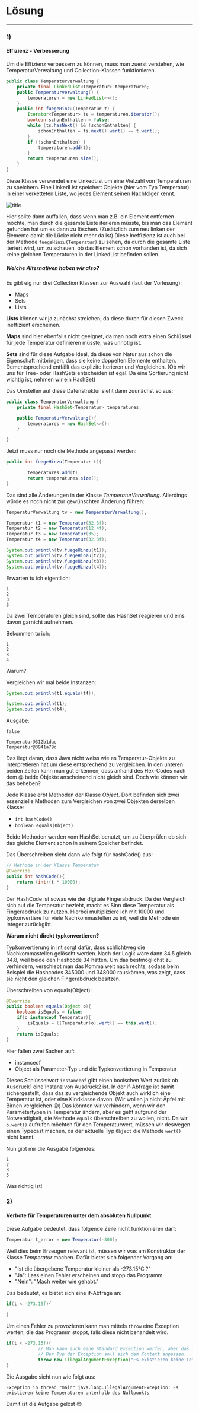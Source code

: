 # Lösung
***

### 1)
#### Effizienz - Verbesserung

Um die Effizienz verbessern zu können, muss man zuerst verstehen, wie TemperaturVerwaltung und Collection-Klassen
funktionieren.

````java
public class Temperaturverwaltung {
    private final LinkedList<Temperatur> temperaturen;
    public Temperaturverwaltung() {
        temperaturen = new LinkedList<>();
    }
    public int fuegeHinzu(Temperatur t) {
        Iterator<Temperatur> ts = temperaturen.iterator();
        boolean schonEnthalten = false;
        while (ts.hasNext() && !schonEnthalten) {
            schonEnthalten = ts.next().wert() == t.wert();
        }
        if (!schonEnthalten) {
            temperaturen.add(t);
        }
        return temperaturen.size();
    }
}
````

Diese Klasse verwendet eine LinkedList um eine Vielzahl von Temperaturen zu speichern.
Eine LinkedList speichert Objekte (hier vom Typ Temperatur) in einer verketteten Liste, wo jedes Element
seinen Nachfolger kennt.

![title](linkedlist.png)

Hier sollte dann auffallen, dass wenn man z.B. ein Element entfernen möchte, man durch die gesamte Liste
iterieren müsste, bis man das Element gefunden hat um es dann zu löschen. (Zusätzlich zum neu linken der Elemente damit
die Lücke nicht mehr da ist)
Diese Ineffizienz ist auch bei der Methode `fuegeHinzu(Temperatur)` zu sehen, da durch die gesamte Liste iteriert wird,
um zu schauen, ob das Element schon vorhanden ist, da sich keine gleichen Temperaturen in der LinkedList befinden
sollen.

##### Welche Alternativen haben wir also?

Es gibt eig nur drei Collection Klassen zur Auswahl (laut der Vorlesung):
* Maps
* Sets
* Lists

**Lists** können wir ja zunächst streichen, da diese durch für diesen Zweck ineffizient erscheinen.

**Maps** sind hier ebenfalls nicht geeignet, da man noch extra einen Schlüssel für jede Temperatur definieren
müsste, was unnötig ist.

**Sets** sind für diese Aufgabe ideal, da diese von Natur aus schon die Eigenschaft mitbringen, dass sie keine
doppelten Elemente enthalten. Dementsprechend entfällt das explizite Iterieren und Vergleichen.
(Ob wir uns für Tree- oder HashSets entscheiden ist egal. Da eine Sortierung nicht wichtig ist, nehmen wir ein HashSet)

Das Umstellen auf diese Datenstruktur sieht dann zuunächst so aus:
````java
public class TemperaturVerwaltung {
    private final HashSet<Temperatur> temperatures;

    public TemperaturVerwaltung(){
        temperatures = new HashSet<>();
    }

}
````

Jetzt muss nur noch die Methode angepasst werden:
````java
public int fuegeHinzu(Temperatur t){

        temperatures.add(t);
        return temperatures.size();
}
````

Das sind alle Änderungen in der Klasse _TemperaturVerwaltung_.
Allerdings würde es noch nicht zur gewünschten Änderung führen:

````java
TemperaturVerwaltung tv = new TemperaturVerwaltung();

Temperatur t1 = new Temperatur(32.3f);
Temperatur t2 = new Temperatur(12.4f);
Temperatur t3 = new Temperatur(35);
Temperatur t4 = new Temperatur(32.3f);

System.out.println(tv.fuegeHinzu(t1));
System.out.println(tv.fuegeHinzu(t2));
System.out.println(tv.fuegeHinzu(t3));
System.out.println(tv.fuegeHinzu(t4));
````

Erwarten tu ich eigentlich:
````
1
2
3
3
````
Da zwei Temperaturen gleich sind, sollte das HashSet reagieren und eins davon garnicht aufnehmen.

Bekommen tu ich:

````
1
2
3
4
````

Warum?

Vergleichen wir mal beide Instanzen:

````java
System.out.println(t1.equals(t4));

System.out.println(t1);
System.out.println(t4);
````
Ausgabe:
````
false

Temperatur@312b1dae
Temperatur@3941a79c
````

Das liegt daran, dass Java nicht weiss wie es Temperatur-Objekte zu interpretieren hat um diese entsprechend zu vergleichen.
In den unteren beiden Zeilen kann man gut erkennen, dass anhand des Hex-Codes nach dem @ beide Objekte anscheinend nicht
gleich sind. Doch wie können wir das beheben?

Jede Klasse erbt Methoden der Klasse _Object_. Dort befinden sich zwei essenzielle Methoden zum Vergleichen von
zwei Objekten derselben Klasse:
* `int hashCode()`
* `boolean equals(Object)`

Beide Methoden werden vom HashSet benutzt, um zu überprüfen ob sich das gleiche Element schon in seinem Speicher befindet.

Das Überschreiben sieht dann wie folgt für hashCode() aus:

````java
// Methode in der Klasse Temperatur
@Override
public int hashCode(){
    return (int)(t * 10000);
}
````
Der HashCode ist sowas wie der digitale Fingerabdruck. Da der Vergleich sich auf die Temperatur bezieht, macht
es Sinn diese Temperatur als Fingerabdruck zu nutzen. Hierbei multipliziere ich mit 10000 und typkonvertiere für
viele Nachkommastellen zu int, weil die Methode ein Integer zurückgibt.

**Warum nicht direkt typkonvertieren?**

Typkonvertierung in int sorgt dafür, dass schlichtweg die Nachkommastellen gelöscht werden.
Nach der Logik wäre dann 34.5 gleich 34.8, weil beide den Hashcode 34 hätten. Um das bestmöglichst zu verhindern,
verschiebt man das Komma weit nach rechts, sodass beim Beispiel die Hashcodes 345000 und 348000 rauskämen, was
zeigt, dass sie nicht den gleichen Fingerabdruck besitzen.

Überschreiben von equals(Object):

````java
@Override
public boolean equals(Object o){
    boolean isEquals = false;
    if(o instanceof Temperatur){
        isEquals = ((Temperatur)o).wert() == this.wert();
    }
    return isEquals;
}
````

Hier fallen zwei Sachen auf:
* instanceof
* Object als Parameter-Typ und die Typkonvertierung in Temperatur

Dieses Schlüsselwort `instanceof` gibt einen boolschen Wert zurück ob Ausdruck1 eine Instanz von Ausdruck2 ist.
In der if-Abfrage ist damit sichergestellt, dass das zu vergleichende Objekt auch wirklich eine Temperatur ist, oder
eine Kindklasse davon. (Wir wollen ja nicht Äpfel mit Birnen vergleichen 😥)
Das könnten wir verhindern, wenn wir den Parametertypen in Temperatur ändern, aber es geht aufgrund der
Notwendigkeit, die Methode `equals` überschreiben zu wollen, nicht.
Da wir `o.wert()` aufrufen möchten für den Temperaturwert, müssen wir deswegen einen Typecast machen, da
der aktuelle Typ `Object` die Methode `wert()` nicht kennt.

Nun gibt mir die Ausgabe folgendes:

````
1
2
3
3
````

Was richtig ist!

### 2)
#### Verbote für Temperaturen unter dem absoluten Nullpunkt

Diese Aufgabe bedeutet, dass folgende Zeile nicht funktionieren darf:
````java
Temperatur t_error = new Temperatur(-300);
````

Weil dies beim Erzeugen relevant ist, müssen wir was am Konstruktor der Klasse _Temperatur_ machen.
Dafür bietet sich folgender Vorgang an:
* "Ist die übergebene Temperatur kleiner als -273.15°C ?"
* "Ja": Lass einen Fehler erscheinen und stopp das Programm.
* "Nein": "Mach weiter wie gehabt."

Das bedeutet, es bietet sich eine if-Abfrage an:

````java
if(t < -273.15f){
            
}
````

Um einen Fehler zu provozieren kann man mittels `throw` eine Exception werfen, die das Programm stoppt, falls diese
nicht behandelt wird.

````java
if(t < -273.15f){
            // Man kann auch eine Standard Exception werfen, aber das ist schlechter Stil.
            // Der Typ der Exception soll sich dem Kontext anpassen.
            throw new IllegalArgumentException("Es existieren keine Temperaturen unterhalb des Nullpunkts");
}
````

Die Ausgabe sieht nun wie folgt aus:

````
Exception in thread "main" java.lang.IllegalArgumentException: Es existieren keine Temperaturen unterhalb des Nullpunkts
````

Damit ist die Aufgabe gelöst 😊






